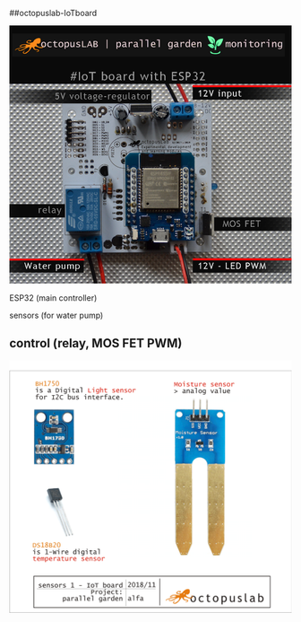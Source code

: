 ##octopuslab-IoTboard



![control03](../images/hydrop1902bm.png)


ESP32 (main controller)

sensors (for water pump)

control (relay, MOS FET PWM)
---

![sensors02](../images/sensors01g.png)


